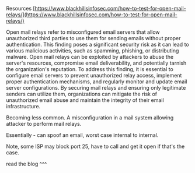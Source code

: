 

Resources
[https://www.blackhillsinfosec.com/how-to-test-for-open-mail-relays/](https://www.blackhillsinfosec.com/how-to-test-for-open-mail-relays/)


Open mail relays refer to misconfigured email servers that allow unauthorized third parties to use them for sending emails without proper authentication. This finding poses a significant security risk as it can lead to various malicious activities, such as spamming, phishing, or distributing malware. Open mail relays can be exploited by attackers to abuse the server's resources, compromise email deliverability, and potentially tarnish the organization's reputation. To address this finding, it is essential to configure email servers to prevent unauthorized relay access, implement proper authentication mechanisms, and regularly monitor and update email server configurations. By securing mail relays and ensuring only legitimate senders can utilize them, organizations can mitigate the risk of unauthorized email abuse and maintain the integrity of their email infrastructure.


Becoming less common. A  misconfiguration in a mail system allowing attacker to perform mail relays.

Essentially - can spoof an email, worst case internal to internal.

Note, some ISP may block port 25, have to call and get it open if that's the case.

read the blog ^^^




